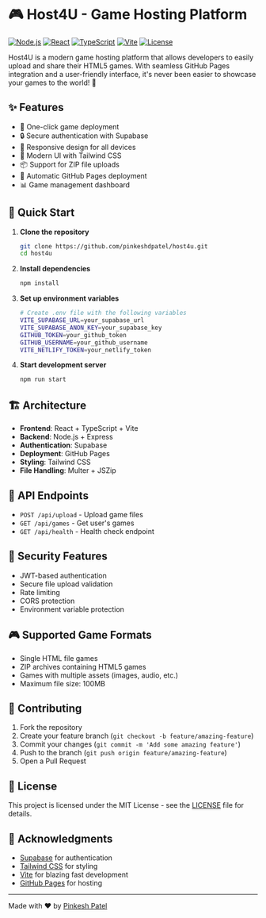 # 🎮 Host4U - Game Hosting Platform

[![Node.js](https://img.shields.io/badge/Node.js-v18+-green.svg)](https://nodejs.org)
[![React](https://img.shields.io/badge/React-v18.3+-blue.svg)](https://reactjs.org)
[![TypeScript](https://img.shields.io/badge/TypeScript-v5.5+-blue.svg)](https://www.typescriptlang.org)
[![Vite](https://img.shields.io/badge/Vite-v5.4+-purple.svg)](https://vitejs.dev)
[![License](https://img.shields.io/badge/License-MIT-yellow.svg)](LICENSE)

Host4U is a modern game hosting platform that allows developers to easily upload and share their HTML5 games. With seamless GitHub Pages integration and a user-friendly interface, it's never been easier to showcase your games to the world! 🚀

## ✨ Features

- 🎯 One-click game deployment
- 🔒 Secure authentication with Supabase
- 📱 Responsive design for all devices
- 🎨 Modern UI with Tailwind CSS
- 📦 Support for ZIP file uploads
- 🔄 Automatic GitHub Pages deployment
- 📊 Game management dashboard

## 🚀 Quick Start

1. **Clone the repository**
   ```bash
   git clone https://github.com/pinkeshdpatel/host4u.git
   cd host4u
   ```

2. **Install dependencies**
   ```bash
   npm install
   ```

3. **Set up environment variables**
   ```bash
   # Create .env file with the following variables
   VITE_SUPABASE_URL=your_supabase_url
   VITE_SUPABASE_ANON_KEY=your_supabase_key
   GITHUB_TOKEN=your_github_token
   GITHUB_USERNAME=your_github_username
   VITE_NETLIFY_TOKEN=your_netlify_token
   ```

4. **Start development server**
   ```bash
   npm run start
   ```

## 🏗️ Architecture

- **Frontend**: React + TypeScript + Vite
- **Backend**: Node.js + Express
- **Authentication**: Supabase
- **Deployment**: GitHub Pages
- **Styling**: Tailwind CSS
- **File Handling**: Multer + JSZip

## 📝 API Endpoints

- `POST /api/upload` - Upload game files
- `GET /api/games` - Get user's games
- `GET /api/health` - Health check endpoint

## 🔐 Security Features

- JWT-based authentication
- Secure file upload validation
- Rate limiting
- CORS protection
- Environment variable protection

## 🎮 Supported Game Formats

- Single HTML file games
- ZIP archives containing HTML5 games
- Games with multiple assets (images, audio, etc.)
- Maximum file size: 100MB

## 🤝 Contributing

1. Fork the repository
2. Create your feature branch (`git checkout -b feature/amazing-feature`)
3. Commit your changes (`git commit -m 'Add some amazing feature'`)
4. Push to the branch (`git push origin feature/amazing-feature`)
5. Open a Pull Request

## 📜 License

This project is licensed under the MIT License - see the [LICENSE](LICENSE) file for details.

## 🙏 Acknowledgments

- [Supabase](https://supabase.io/) for authentication
- [Tailwind CSS](https://tailwindcss.com/) for styling
- [Vite](https://vitejs.dev/) for blazing fast development
- [GitHub Pages](https://pages.github.com/) for hosting

---
Made with ❤️ by [Pinkesh Patel](https://github.com/pinkeshdpatel) 